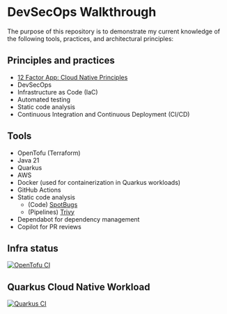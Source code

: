 # DevSecOps Walkthrough

The purpose of this repository is to demonstrate my current knowledge of the following tools, practices, and architectural principles:

## Principles and practices
- [12 Factor App: Cloud Native Principles](https://12factor.net/)
- DevSecOps
- Infrastructure as Code (IaC)
- Automated testing
- Static code analysis
- Continuous Integration and Continuous Deployment (CI/CD)

## Tools
- OpenTofu (Terraform)
- Java 21
- Quarkus
- AWS
- Docker (used for containerization in Quarkus workloads)
- GitHub Actions
- Static code analysis
  - (Code) [SpotBugs](https://spotbugs.github.io/)
  - (Pipelines) [Trivy](https://trivy.dev/latest/)
- Dependabot for dependency management
- Copilot for PR reviews

## Infra status

[![OpenTofu CI](https://github.com/tuxtor/devsecops-walkthrough/actions/workflows/opentofu.yml/badge.svg)](https://github.com/tuxtor/devsecops-walkthrough/actions/workflows/opentofu.yml)

## Quarkus Cloud Native Workload

[![Quarkus CI](https://github.com/tuxtor/devsecops-walkthrough/actions/workflows/quarkus.yml/badge.svg)](https://github.com/tuxtor/devsecops-walkthrough/actions/workflows/quarkus.yml)